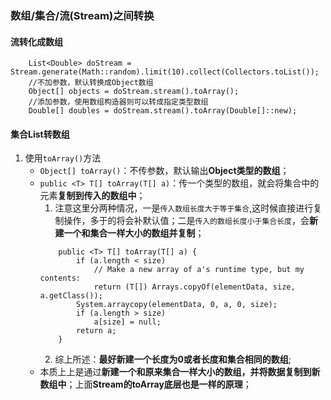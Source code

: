 ### 数组/集合/流(Stream)之间转换
#### 流转化成数组
```
    List<Double> doStream = Stream.generate(Math::random).limit(10).collect(Collectors.toList());
    //不加参数，默认转换成Object数组
    Object[] objects = doStream.stream().toArray();
    //添加参数，使用数组构造器则可以转成指定类型数组
    Double[] doubles = doStream.stream().toArray(Double[]::new);
```

#### 集合List转数组
1. 使用`toArray()`方法
    * `Object[] toArray()`：不传参数，默认输出**Object类型的数组**；
    * `public <T> T[] toArray(T[] a)`：传一个类型的数组，就会将集合中的元素**复制到传入的数组中**；
        1. 注意这里分两种情况，一是`传入数组长度大于等于集合`,这时候直接进行复制操作，多于的将会补默认值；二是`传入的数组长度小于集合长度`，会**新建一个和集合一样大小的数组并复制**；
        ```
            public <T> T[] toArray(T[] a) {
                if (a.length < size)
                    // Make a new array of a's runtime type, but my contents:
                    return (T[]) Arrays.copyOf(elementData, size, a.getClass());
                System.arraycopy(elementData, 0, a, 0, size);
                if (a.length > size)
                    a[size] = null;
                return a;
            }
        ```
        2. 综上所述：**最好新建一个长度为0或者长度和集合相同的数组**;
    * 本质上上是通过**新建一个和原来集合一样大小的数组，并将数据复制到新数组中**；上面**Stream的toArray底层也是一样的原理**；
